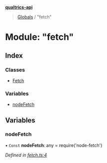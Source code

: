 **[qualtrics-api](../README.md)**

> [Globals](../globals.md) / "fetch"

# Module: "fetch"

## Index

### Classes

* [Fetch](../classes/_fetch_.fetch.md)

### Variables

* [nodeFetch](_fetch_.md#nodefetch)

## Variables

### nodeFetch

• `Const` **nodeFetch**: any = require('node-fetch')

*Defined in [fetch.ts:4](https://github.com/Miramac/node-qualtrics-api/blob/92e1f71/lib/fetch.ts#L4)*
